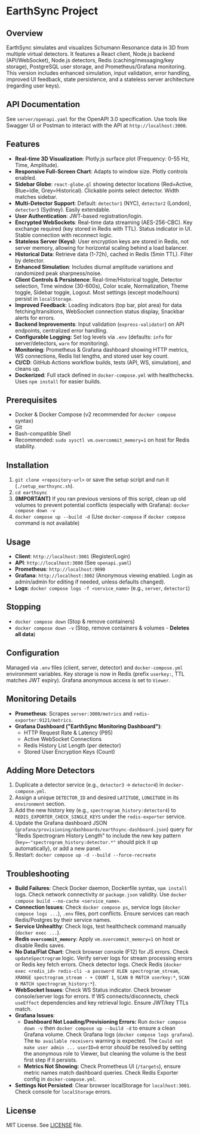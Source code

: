 # EarthSync Project

## Overview
EarthSync simulates and visualizes Schumann Resonance data in 3D from multiple virtual detectors. It features a React client, Node.js backend (API/WebSocket), Node.js detectors, Redis (caching/messaging/key storage), PostgreSQL user storage, and Prometheus/Grafana monitoring. This version includes enhanced simulation, input validation, error handling, improved UI feedback, state persistence, and a stateless server architecture (regarding user keys).

## API Documentation
See `server/openapi.yaml` for the OpenAPI 3.0 specification. Use tools like Swagger UI or Postman to interact with the API at `http://localhost:3000`.

## Features
-   **Real-time 3D Visualization**: Plotly.js surface plot (Frequency: 0-55 Hz, Time, Amplitude).
-   **Responsive Full-Screen Chart**: Adapts to window size. Plotly controls enabled.
-   **Sidebar Globe**: `react-globe.gl` showing detector locations (Red=Active, Blue=Idle, Grey=Historical). Clickable points select detector. Width matches sidebar.
-   **Multi-Detector Support**: Default: `detector1` (NYC), `detector2` (London), `detector3` (Sydney). Easily extendable.
-   **User Authentication**: JWT-based registration/login.
-   **Encrypted WebSockets**: Real-time data streaming (AES-256-CBC). Key exchange required (key stored in Redis with TTL). Status indicator in UI. Stable connection with reconnect logic.
-   **Stateless Server (Keys)**: User encryption keys are stored in Redis, not server memory, allowing for horizontal scaling behind a load balancer.
-   **Historical Data**: Retrieve data (1-72h), cached in Redis (5min TTL). Filter by detector.
-   **Enhanced Simulation**: Includes diurnal amplitude variations and randomized peak sharpness/noise.
-   **Client Controls & Persistence**: Real-time/Historical toggle, Detector selection, Time window (30-600s), Color scale, Normalization, Theme toggle, Sidebar toggle, Logout. Most settings (except mode/hours) persist in `localStorage`.
-   **Improved Feedback**: Loading indicators (top bar, plot area) for data fetching/transitions, WebSocket connection status display, Snackbar alerts for errors.
-   **Backend Improvements**: Input validation (`express-validator`) on API endpoints, centralized error handling.
-   **Configurable Logging**: Set log levels via `.env` (defaults: `info` for server/detectors, `warn` for monitoring).
-   **Monitoring**: Prometheus & Grafana dashboard showing HTTP metrics, WS connections, Redis list lengths, and stored user key count.
-   **CI/CD**: GitHub Actions workflow builds, tests (API, WS, simulation), and cleans up.
-   **Dockerized**: Full stack defined in `docker-compose.yml` with healthchecks. Uses `npm install` for easier builds.

## Prerequisites
-   Docker & Docker Compose (v2 recommended for `docker compose` syntax)
-   Git
-   Bash-compatible Shell
-   Recommended: `sudo sysctl vm.overcommit_memory=1` on host for Redis stability.

## Installation
1.  `git clone <repository-url>` or save the setup script and run it (`./setup_earthsync.sh`).
2.  `cd earthsync`
3.  **(IMPORTANT)** If you ran previous versions of this script, clean up old volumes to prevent potential conflicts (especially with Grafana):
    `docker compose down -v`
4.  `docker compose up --build -d` (Use `docker-compose` if `docker compose` command is not available)

## Usage
-   **Client**: `http://localhost:3001` (Register/Login)
-   **API**: `http://localhost:3000` (See `openapi.yaml`)
-   **Prometheus**: `http://localhost:9090`
-   **Grafana**: `http://localhost:3002` (Anonymous viewing enabled. Login as admin/admin for editing if needed, unless defaults changed).
-   **Logs**: `docker compose logs -f <service_name>` (e.g., `server`, `detector1`)

## Stopping
-   `docker compose down` (Stop & remove containers)
-   `docker compose down -v` (Stop, remove containers & volumes - **Deletes all data**)

## Configuration
Managed via `.env` files (client, server, detector) and `docker-compose.yml` environment variables. Key storage is now in Redis (prefix `userkey:`, TTL matches JWT expiry). Grafana anonymous access is set to `Viewer`.

## Monitoring Details
-   **Prometheus**: Scrapes `server:3000/metrics` and `redis-exporter:9121/metrics`.
-   **Grafana Dashboard ("EarthSync Monitoring Dashboard")**:
    -   HTTP Request Rate & Latency (P95)
    -   Active WebSocket Connections
    -   Redis History List Length (per detector)
    -   Stored User Encryption Keys (Count)

## Adding More Detectors
1.  Duplicate a detector service (e.g., `detector3` -> `detector4`) in `docker-compose.yml`.
2.  Assign a unique `DETECTOR_ID` and desired `LATITUDE`, `LONGITUDE` in its `environment` section.
3.  Add the new history key (e.g., `spectrogram_history:detector4`) to `REDIS_EXPORTER_CHECK_SINGLE_KEYS` under the `redis-exporter` service.
4.  Update the Grafana dashboard JSON (`grafana/provisioning/dashboards/earthsync-dashboard.json`) query for "Redis Spectrogram History Length" to include the new key pattern (`key=~"spectrogram_history:detector.*"` should pick it up automatically), or add a new panel.
5.  Restart: `docker compose up -d --build --force-recreate`

## Troubleshooting
-   **Build Failures**: Check Docker daemon, Dockerfile syntax, `npm install` logs. Check network connectivity or `package.json` validity. Use `docker compose build --no-cache <service_name>`.
-   **Connection Issues**: Check `docker compose ps`, service logs (`docker compose logs ...`), `.env` files, port conflicts. Ensure services can reach Redis/Postgres by their service names.
-   **Service Unhealthy**: Check logs, test healthcheck command manually (`docker exec ...`).
-   **Redis `overcommit_memory`**: Apply `vm.overcommit_memory=1` on host or disable Redis saves.
-   **No Data/Flat Chart**: Check browser console (F12) for JS errors. Check `updateSpectrogram` logic. Verify server logs for stream processing errors or Redis key fetch errors. Check detector logs. Check Redis (`docker exec <redis_id> redis-cli -a password XLEN spectrogram_stream`, `XRANGE spectrogram_stream - + COUNT 1`, `SCAN 0 MATCH userkey:*`, `SCAN 0 MATCH spectrogram_history:*`).
-   **WebSocket Issues**: Check WS Status indicator. Check browser console/server logs for errors. If WS connects/disconnects, check `useEffect` dependencies and key retrieval logic. Ensure JWT/key TTLs match.
-   **Grafana Issues**:
    -   **Dashboard Not Loading/Provisioning Errors:** Run `docker compose down -v` then `docker compose up --build -d` to ensure a clean Grafana volume. Check Grafana logs (`docker compose logs grafana`). The `No available receivers` warning is expected. The `Could not make user admin ... userID=0` error *should* be resolved by setting the anonymous role to Viewer, but cleaning the volume is the best first step if it persists.
    -   **Metrics Not Showing:** Check Prometheus UI (`/targets`), ensure metric names match dashboard queries. Check Redis Exporter config in `docker-compose.yml`.
-   **Settings Not Persisted**: Clear browser localStorage for `localhost:3001`. Check console for `localStorage` errors.

## License
MIT License. See [LICENSE](LICENSE) file.
